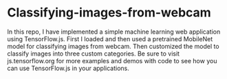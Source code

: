 # Classifying-images-from-webcam
In this repo, I have implemented a simple machine learning web application using TensorFlow.js. First I loaded and then used a pretrained MobileNet model for classifying images from webcam.  Then customized the model to classify images into three custom categories.  Be sure to visit js.tensorflow.org for more examples and demos with code to see how you can use TensorFlow.js in your applications.
